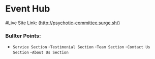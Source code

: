 # Event Hub

#Live Site Link: (http://psychotic-committee.surge.sh/)
###  Bullter Points:
- `Service Section`
-`Testimonial Section`
-`Team Section`
-`Contact Us Section`
-`About Us Section`
